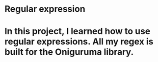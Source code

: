 # Regular expression

# In this project, I learned how to use regular expressions. All my regex is built for the Oniguruma library.
